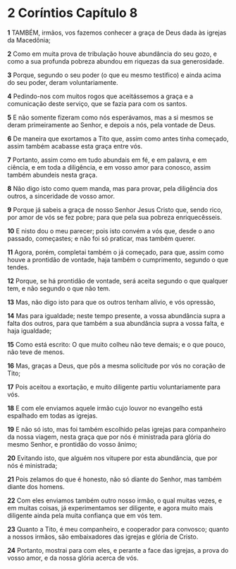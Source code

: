 # 2 Coríntios Capítulo 8

**1** 	TAMBÉM, irmãos, vos fazemos conhecer a graça de Deus dada às igrejas da Macedônia;

**2** 	Como em muita prova de tribulação houve abundância do seu gozo, e como a sua profunda pobreza abundou em riquezas da sua generosidade.

**3** 	Porque, segundo o seu poder (o que eu mesmo testifico) e ainda acima do seu poder, deram voluntariamente.

**4** 	Pedindo-nos com muitos rogos que aceitássemos a graça e a comunicação deste serviço, que se fazia para com os santos.

**5** 	E não somente fizeram como nós esperávamos, mas a si mesmos se deram primeiramente ao Senhor, e depois a nós, pela vontade de Deus.

**6** 	De maneira que exortamos a Tito que, assim como antes tinha começado, assim também acabasse esta graça entre vós.

**7** 	Portanto, assim como em tudo abundais em fé, e em palavra, e em ciência, e em toda a diligência, e em vosso amor para conosco, assim também abundeis nesta graça.

**8** 	Não digo isto como quem manda, mas para provar, pela diligência dos outros, a sinceridade de vosso amor.

**9** 	Porque já sabeis a graça de nosso Senhor Jesus Cristo que, sendo rico, por amor de vós se fez pobre; para que pela sua pobreza enriquecêsseis.

**10** 	E nisto dou o meu parecer; pois isto convém a vós que, desde o ano passado, começastes; e não foi só praticar, mas também querer.

**11** 	Agora, porém, completai também o já começado, para que, assim como houve a prontidão de vontade, haja também o cumprimento, segundo o que tendes.

**12** 	Porque, se há prontidão de vontade, será aceita segundo o que qualquer tem, e não segundo o que não tem.

**13** 	Mas, não digo isto para que os outros tenham alívio, e vós opressão,

**14** 	Mas para igualdade; neste tempo presente, a vossa abundância supra a falta dos outros, para que também a sua abundância supra a vossa falta, e haja igualdade;

**15** 	Como está escrito: O que muito colheu não teve demais; e o que pouco, não teve de menos.

**16** 	Mas, graças a Deus, que pôs a mesma solicitude por vós no coração de Tito;

**17** 	Pois aceitou a exortação, e muito diligente partiu voluntariamente para vós.

**18** 	E com ele enviamos aquele irmão cujo louvor no evangelho está espalhado em todas as igrejas.

**19** 	E não só isto, mas foi também escolhido pelas igrejas para companheiro da nossa viagem, nesta graça que por nós é ministrada para glória do mesmo Senhor, e prontidão do vosso ânimo;

**20** 	Evitando isto, que alguém nos vitupere por esta abundância, que por nós é ministrada;

**21** 	Pois zelamos do que é honesto, não só diante do Senhor, mas também diante dos homens.

**22** 	Com eles enviamos também outro nosso irmão, o qual muitas vezes, e em muitas coisas, já experimentamos ser diligente, e agora muito mais diligente ainda pela muita confiança que em vós tem.

**23** 	Quanto a Tito, é meu companheiro, e cooperador para convosco; quanto a nossos irmãos, são embaixadores das igrejas e glória de Cristo.

**24** 	Portanto, mostrai para com eles, e perante a face das igrejas, a prova do vosso amor, e da nossa glória acerca de vós.

